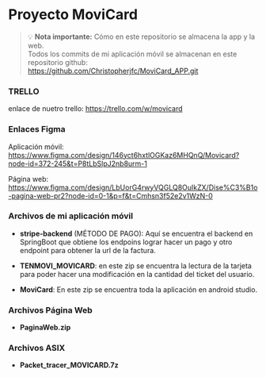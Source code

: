 # Proyecto MoviCard


> 💡 **Nota importante:** Cómo en este repositorio se almacena la app y la web. <br>
>Todos los commits de mi aplicación móvil se almacenan en este repositorio github: https://github.com/Christopherjfc/MoviCard_APP.git 


### TRELLO
enlace de nuetro trello: https://trello.com/w/movicard 


### Enlaces Figma
Aplicación móvil: https://www.figma.com/design/146yct6hxtlOGKaz6MHQnQ/Movicard?node-id=372-245&t=P8tLbSlpJ2nb8urm-1  

Página web: https://www.figma.com/design/LbUorG4rwyVQGLQ8OuIkZX/Dise%C3%B1o-pagina-web-pr2?node-id=0-1&p=f&t=Cmhsn3f52e2v1WzN-0  

### Archivos de mi aplicación móvil

- **stripe-backend** (MÉTODO DE PAGO): Aquí se encuentra el backend en SpringBoot que obtiene los endpoins lograr hacer un pago y otro endpoint para obtener la url de la factura.

- **TENMOVI_MOVICARD**: en este zip se encuentra la lectura de la tarjeta para poder hacer una modificación en la cantidad del ticket del usuario.

- **MoviCard**: En este zip se encuentra toda la aplicación en android studio.

### Archivos Página Web

- **PaginaWeb.zip**

### Archivos ASIX

- **Packet_tracer_MOVICARD.7z**